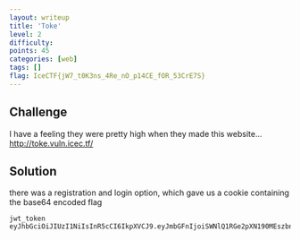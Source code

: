```yaml
---
layout: writeup
title: 'Toke'
level: 2
difficulty:
points: 45
categories: [web]
tags: []
flag: IceCTF{jW7_t0K3ns_4Re_nO_p14CE_fOR_53CrE7S}
---
```


## Challenge

I have a feeling they were pretty high when they made this website...
http://toke.vuln.icec.tf/

## Solution

there was a registration and login option, which gave us a cookie
containing the base64 encoded flag

    jwt_token eyJhbGciOiJIUzI1NiIsInR5cCI6IkpXVCJ9.eyJmbGFnIjoiSWNlQ1RGe2pXN190MEszbnNfNFJlX25PX3AxNENFX2ZPUl81M0NyRTdTfSIsInVzZXIiOiInIn0.8dpZppOpfKijXcgbpzx0QtVU91xDvCwsRTzc5lCadlE

